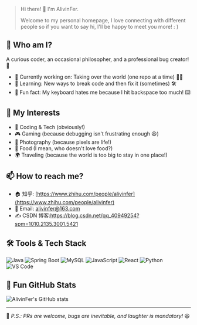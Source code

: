 > Hi there! 👋 I'm AlivinFer. 
>
> Welcome to my personal homepage, I love connecting with different people so if you want to say hi, I'll be happy to meet you more! : )

## 🤔 Who am I?

A curious coder, an occasional philosopher, and a professional bug creator! 🐞

- 🔭 Currently working on: Taking over the world (one repo at a time) 🏴‍☠️
- 🌱 Learning: New ways to break code and then fix it (sometimes) 🛠️
- 🤖 Fun fact: My keyboard hates me because I hit backspace too much! ⌨️

## 🎯 My Interests

- 🚀 Coding & Tech (obviously!)
- 🎮 Gaming (because debugging isn't frustrating enough 😆)
- 📸 Photography (because pixels are life!)
- 🍜 Food (I mean, who doesn't love food?)
- 🌍 Traveling (because the world is too big to stay in one place!)

## 📫 How to reach me?

- 🏠 知乎: [https://www.zhihu.com/people/alivinfer](https://www.zhihu.com/people/alivinfer)
- 📧 Email: alivinfer@163.com
- ✍️ CSDN 博客:https://blog.csdn.net/qq_40949254?spm=1010.2135.3001.5421

## 🛠️ Tools & Tech Stack

![Java](https://img.shields.io/badge/-Java-orange?logo=java&logoColor=white)
![Spring Boot](https://img.shields.io/badge/-Spring%20Boot-green?logo=springboot)
![MySQL](https://img.shields.io/badge/-MySQL-blue?logo=mysql&logoColor=white)
![JavaScript](https://img.shields.io/badge/-JavaScript-yellow?logo=javascript&logoColor=white)
![React](https://img.shields.io/badge/-Vue-red?logo=Vue)
![Python](https://img.shields.io/badge/-Python-blue?logo=python&logoColor=white)
![VS Code](https://img.shields.io/badge/-VS%20Code-blue?logo=visualstudiocode)

## 🚀 Fun GitHub Stats

![AlivinFer's GitHub stats](https://github-readme-stats.vercel.app/api?username=AlivinFer&show_icons=true&theme=radical)

------

📝 *P.S.: PRs are welcome, bugs are inevitable, and laughter is mandatory!* 😆

